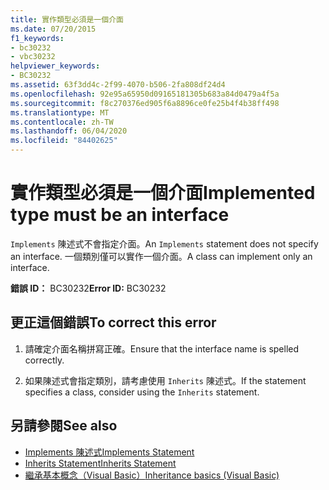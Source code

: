 ```yaml
---
title: 實作類型必須是一個介面
ms.date: 07/20/2015
f1_keywords:
- bc30232
- vbc30232
helpviewer_keywords:
- BC30232
ms.assetid: 63f3dd4c-2f99-4070-b506-2fa808df24d4
ms.openlocfilehash: 92e95a65950d09165181305b683a84d0479a4f5a
ms.sourcegitcommit: f8c270376ed905f6a8896ce0fe25b4f4b38ff498
ms.translationtype: MT
ms.contentlocale: zh-TW
ms.lasthandoff: 06/04/2020
ms.locfileid: "84402625"
---
```

# <a name="implemented-type-must-be-an-interface"></a><span data-ttu-id="cfe40-102">實作類型必須是一個介面</span><span class="sxs-lookup"><span data-stu-id="cfe40-102">Implemented type must be an interface</span></span>
<span data-ttu-id="cfe40-103">`Implements` 陳述式不會指定介面。</span><span class="sxs-lookup"><span data-stu-id="cfe40-103">An `Implements` statement does not specify an interface.</span></span> <span data-ttu-id="cfe40-104">一個類別僅可以實作一個介面。</span><span class="sxs-lookup"><span data-stu-id="cfe40-104">A class can implement only an interface.</span></span>  
  
 <span data-ttu-id="cfe40-105">**錯誤 ID：** BC30232</span><span class="sxs-lookup"><span data-stu-id="cfe40-105">**Error ID:** BC30232</span></span>  
  
## <a name="to-correct-this-error"></a><span data-ttu-id="cfe40-106">更正這個錯誤</span><span class="sxs-lookup"><span data-stu-id="cfe40-106">To correct this error</span></span>  
  
1. <span data-ttu-id="cfe40-107">請確定介面名稱拼寫正確。</span><span class="sxs-lookup"><span data-stu-id="cfe40-107">Ensure that the interface name is spelled correctly.</span></span>  
  
2. <span data-ttu-id="cfe40-108">如果陳述式會指定類別，請考慮使用 `Inherits` 陳述式。</span><span class="sxs-lookup"><span data-stu-id="cfe40-108">If the statement specifies a class, consider using the `Inherits` statement.</span></span>  
  
## <a name="see-also"></a><span data-ttu-id="cfe40-109">另請參閱</span><span class="sxs-lookup"><span data-stu-id="cfe40-109">See also</span></span>

- [<span data-ttu-id="cfe40-110">Implements 陳述式</span><span class="sxs-lookup"><span data-stu-id="cfe40-110">Implements Statement</span></span>](../language-reference/statements/implements-statement.md)
- [<span data-ttu-id="cfe40-111">Inherits Statement</span><span class="sxs-lookup"><span data-stu-id="cfe40-111">Inherits Statement</span></span>](../language-reference/statements/inherits-statement.md)
- [<span data-ttu-id="cfe40-112">繼承基本概念（Visual Basic）</span><span class="sxs-lookup"><span data-stu-id="cfe40-112">Inheritance basics (Visual Basic)</span></span>](../programming-guide/language-features/objects-and-classes/inheritance-basics.md)
